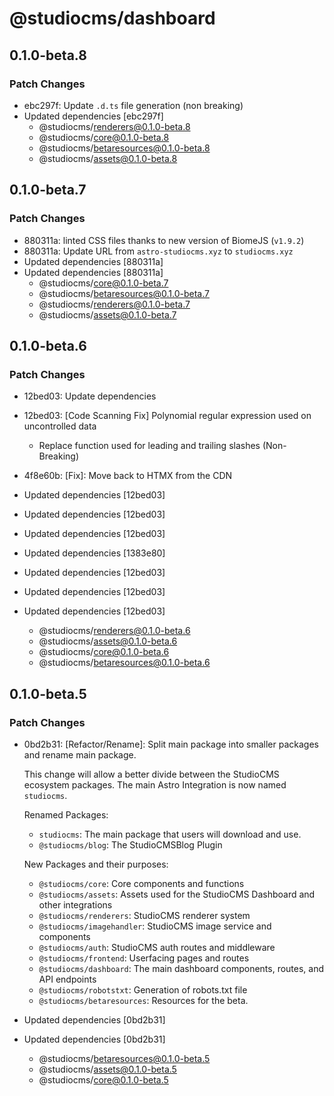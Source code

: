 # @studiocms/dashboard

## 0.1.0-beta.8

### Patch Changes

- ebc297f: Update `.d.ts` file generation (non breaking)
- Updated dependencies [ebc297f]
  - @studiocms/renderers@0.1.0-beta.8
  - @studiocms/core@0.1.0-beta.8
  - @studiocms/betaresources@0.1.0-beta.8
  - @studiocms/assets@0.1.0-beta.8

## 0.1.0-beta.7

### Patch Changes

- 880311a: linted CSS files thanks to new version of BiomeJS (`v1.9.2`)
- 880311a: Update URL from `astro-studiocms.xyz` to `studiocms.xyz`
- Updated dependencies [880311a]
- Updated dependencies [880311a]
  - @studiocms/core@0.1.0-beta.7
  - @studiocms/betaresources@0.1.0-beta.7
  - @studiocms/renderers@0.1.0-beta.7
  - @studiocms/assets@0.1.0-beta.7

## 0.1.0-beta.6

### Patch Changes

- 12bed03: Update dependencies
- 12bed03: [Code Scanning Fix] Polynomial regular expression used on uncontrolled data

  - Replace function used for leading and trailing slashes (Non-Breaking)

- 4f8e60b: [Fix]: Move back to HTMX from the CDN
- Updated dependencies [12bed03]
- Updated dependencies [12bed03]
- Updated dependencies [12bed03]
- Updated dependencies [1383e80]
- Updated dependencies [12bed03]
- Updated dependencies [12bed03]
- Updated dependencies [12bed03]
  - @studiocms/renderers@0.1.0-beta.6
  - @studiocms/assets@0.1.0-beta.6
  - @studiocms/core@0.1.0-beta.6
  - @studiocms/betaresources@0.1.0-beta.6

## 0.1.0-beta.5

### Patch Changes

- 0bd2b31: [Refactor/Rename]: Split main package into smaller packages and rename main package.

  This change will allow a better divide between the StudioCMS ecosystem packages. The main Astro Integration is now named `studiocms`.

  Renamed Packages:

  - `studiocms`: The main package that users will download and use.
  - `@studiocms/blog`: The StudioCMSBlog Plugin

  New Packages and their purposes:

  - `@studiocms/core`: Core components and functions
  - `@studiocms/assets`: Assets used for the StudioCMS Dashboard and other integrations
  - `@studiocms/renderers`: StudioCMS renderer system
  - `@studiocms/imagehandler`: StudioCMS image service and components
  - `@studiocms/auth`: StudioCMS auth routes and middleware
  - `@studiocms/frontend`: Userfacing pages and routes
  - `@studiocms/dashboard`: The main dashboard components, routes, and API endpoints
  - `@studiocms/robotstxt`: Generation of robots.txt file
  - `@studiocms/betaresources`: Resources for the beta.

- Updated dependencies [0bd2b31]
- Updated dependencies [0bd2b31]
  - @studiocms/betaresources@0.1.0-beta.5
  - @studiocms/assets@0.1.0-beta.5
  - @studiocms/core@0.1.0-beta.5
